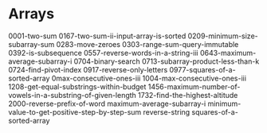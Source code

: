 
# Arrays
0001-two-sum
0167-two-sum-ii-input-array-is-sorted
0209-minimum-size-subarray-sum
0283-move-zeroes
0303-range-sum-query-immutable
0392-is-subsequence
0557-reverse-words-in-a-string-iii
0643-maximum-average-subarray-i
0704-binary-search
0713-subarray-product-less-than-k
0724-find-pivot-index
0917-reverse-only-letters
0977-squares-of-a-sorted-array
0max-consecutive-ones-iii
1004-max-consecutive-ones-iii
1208-get-equal-substrings-within-budget
1456-maximum-number-of-vowels-in-a-substring-of-given-length
1732-find-the-highest-altitude
2000-reverse-prefix-of-word
maximum-average-subarray-i
minimum-value-to-get-positive-step-by-step-sum
reverse-string
squares-of-a-sorted-array
